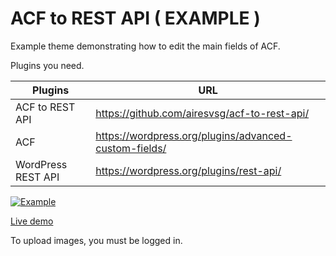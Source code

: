 ACF to REST API ( EXAMPLE )
====
Example theme demonstrating how to edit the main fields of ACF.

Plugins you need.

| Plugins | URL |
|---------|-----|
| ACF to REST API | https://github.com/airesvsg/acf-to-rest-api/ |
| ACF | https://wordpress.org/plugins/advanced-custom-fields/ |
| WordPress REST API | https://wordpress.org/plugins/rest-api/ |

[![Example](http://airesgoncalves.com.br/screenshot/acf-to-rest-api-example/basic-fields.png)](http://airesgoncalves.com.br/acf-to-rest-api)

[Live demo](http://airesgoncalves.com.br/acf-to-rest-api)

To upload images, you must be logged in.